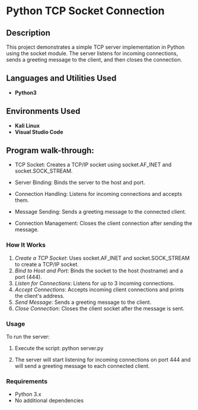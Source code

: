 # Python TCP Socket Connection
<h2>Description</h2>


This project demonstrates a simple TCP server implementation in Python using the socket module. The server listens for incoming connections, sends a greeting message to the client, and then closes the connection.

<h2>Languages and Utilities Used</h2>

 - <b>Python3</b> 


<h2>Environments Used </h2>

- <b>Kali Linux</b> 
- <b>Visual Studio Code</b> 



<h2>Program walk-through:</h2>

- TCP Socket: Creates a TCP/IP socket using socket.AF_INET and socket.SOCK_STREAM.

- Server Binding: Binds the server to the host and port.

- Connection Handling: Listens for incoming connections and accepts them.

- Message Sending: Sends a greeting message to the connected client.

- Connection Management: Closes the client connection after sending the message.

### How It Works

1. *Create a TCP Socket*: Uses socket.AF_INET and socket.SOCK_STREAM to create a TCP/IP socket.
2. *Bind to Host and Port*: Binds the socket to the host (hostname) and a port (444).
3. *Listen for Connections*: Listens for up to 3 incoming connections.
4. *Accept Connections*: Accepts incoming client connections and prints the client's address.
5. *Send Message*: Sends a greeting message to the client.
6. *Close Connection*: Closes the client socket after the message is sent.

### Usage

To run the server:

1. Execute the script:
   python server.py
   

2. The server will start listening for incoming connections on port 444 and will send a greeting message to each connected client.

### Requirements

- Python 3.x
- No additional dependencies

